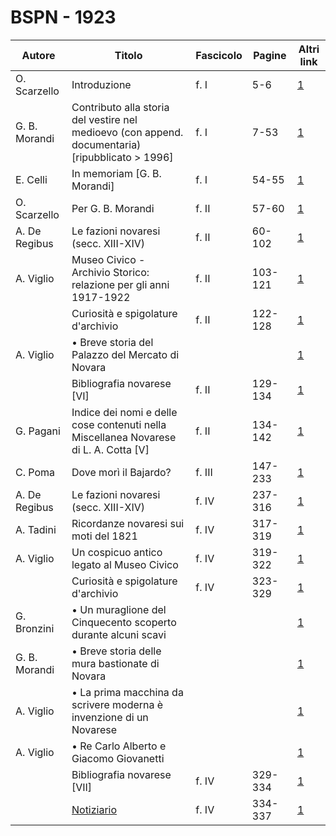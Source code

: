 # BSPN - 1923

| Autore        | Titolo                                                                                           | Fascicolo | Pagine   | Altri link                                             |
|---------------|--------------------------------------------------------------------------------------------------|-----------|----------|--------------------------------------------------------|
| O. Scarzello  | Introduzione                                                                                     | f. I      | 5-6      | [1](https://en.calameo.com/read/007260735b5d878e15e94) |
| G. B. Morandi | Contributo alla storia del vestire nel medioevo (con append. documentaria) [ripubblicato > 1996] | f. I      | 7-53     | [1](https://en.calameo.com/read/007260735b5d878e15e94) |
| E. Celli      | In memoriam [G. B. Morandi]                                                                      | f. I      | 54-55    | [1](https://en.calameo.com/read/007260735b5d878e15e94) |
| O. Scarzello  | Per G. B. Morandi                                                                                | f. II     | 57-60    | [1](https://en.calameo.com/read/007260735e1d592f22e27) |
| A. De Regibus | Le fazioni novaresi (secc. XIII-XIV)                                                             | f. II     | 60-102   | [1](https://en.calameo.com/read/007260735e1d592f22e27) |
| A. Viglio     | Museo Civico - Archivio Storico: relazione per gli anni 1917-1922                                | f. II     | 103-121  | [1](https://en.calameo.com/read/007260735e1d592f22e27) |
|               | Curiosità e spigolature d'archivio                                                               | f. II     | 122-128  | [1](https://en.calameo.com/read/007260735e1d592f22e27) |
| A. Viglio     | • Breve storia del Palazzo del Mercato di Novara                                                 |           |          | [1](https://en.calameo.com/read/007260735e1d592f22e27) |
|               | Bibliografia novarese [VI]                                                                       | f. II     | 129-134  | [1](https://en.calameo.com/read/007260735e1d592f22e27) |
| G. Pagani     | Indice dei nomi e delle cose contenuti nella Miscellanea Novarese di L. A. Cotta [V]             | f. II     | 134-142  | [1](https://en.calameo.com/read/007260735e1d592f22e27) |
| C. Poma       | Dove morì il Bajardo?                                                                            | f. III    | 147- 233 | [1](https://en.calameo.com/read/00726073503e6379a57af) |
| A. De Regibus | Le fazioni novaresi (secc. XIII-XIV)                                                             | f. IV     | 237-316  | [1](https://en.calameo.com/read/00726073563ffd1a3dd08) |
| A. Tadini     | Ricordanze novaresi sui moti del 1821                                                            | f. IV     | 317-319  | [1](https://en.calameo.com/read/00726073563ffd1a3dd08) |
| A. Viglio     | Un cospicuo antico legato al Museo Civico                                                        | f. IV     | 319-322  | [1](https://en.calameo.com/read/00726073563ffd1a3dd08) |
|               | Curiosità e spigolature d'archivio                                                               | f. IV     | 323-329  | [1](https://en.calameo.com/read/00726073563ffd1a3dd08) |
| G. Bronzini   | • Un muraglione del Cinquecento scoperto durante alcuni scavi                                    |           |          | [1](https://en.calameo.com/read/00726073563ffd1a3dd08) |
| G. B. Morandi | • Breve storia delle mura bastionate di Novara                                                   |           |          | [1](https://en.calameo.com/read/00726073563ffd1a3dd08) |
| A. Viglio     | • La prima macchina da scrivere moderna è invenzione di un Novarese                              |           |          | [1](https://en.calameo.com/read/00726073563ffd1a3dd08) |
| A. Viglio     | • Re Carlo Alberto e Giacomo Giovanetti                                                          |           |          | [1](https://en.calameo.com/read/00726073563ffd1a3dd08) |
|               | Bibliografia novarese [VII]                                                                      | f. IV     | 329-334  | [1](https://en.calameo.com/read/00726073563ffd1a3dd08) |
|               | [Notiziario](http://www.ssno.it/BSPNo/bspn_not23.html#234)                                       | f. IV     | 334-337  | [1](https://en.calameo.com/read/00726073563ffd1a3dd08) |
